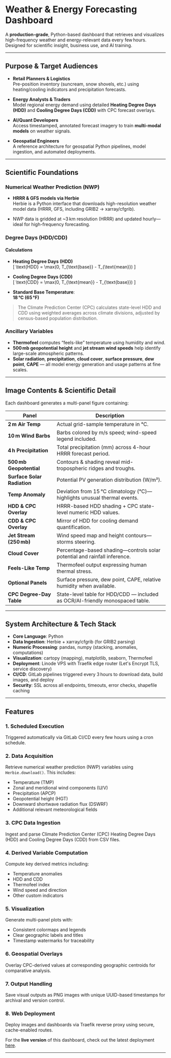 # Weather & Energy Forecasting Dashboard

A **production-grade**, Python-based dashboard that retrieves and visualizes high-frequency weather and energy-relevant data every few hours. Designed for scientific insight, business use, and AI training.

---

## Purpose & Target Audiences

- **Retail Planners & Logistics**  
  Pre-position inventory (suncream, snow shovels, etc.) using heating/cooling indicators and precipitation forecasts.

- **Energy Analysts & Traders**  
  Model regional energy demand using detailed **Heating Degree Days (HDD)** and **Cooling Degree Days (CDD)** with CPC forecast overlays.

- **AI/Quant Developers**  
  Access timestamped, annotated forecast imagery to train **multi-modal models** on weather signals.

- **Geospatial Engineers**  
  A reference architecture for geospatial Python pipelines, model ingestion, and automated deployments.

---

## Scientific Foundations

### Numerical Weather Prediction (NWP)

- **HRRR & GFS models via Herbie**  
  Herbie is a Python interface that downloads high-resolution weather model data (HRRR, GFS, including GRIB2 → xarray/cfgrib).

- NWP data is gridded at ~3 km resolution (HRRR) and updated hourly—ideal for high-frequency forecasting.

### Degree Days (HDD/CDD)

#### Calculations

- **Heating Degree Days (HDD)**  
  \[
  \text{HDD} = \max(0, T_{\text{base}} - T_{\text{mean}})
  \]

- **Cooling Degree Days (CDD)**  
  \[
  \text{CDD} = \max(0, T_{\text{mean}} - T_{\text{base}})
  \]

- **Standard Base Temperature**:  
  **18 °C (65 °F)**

> The Climate Prediction Center (CPC) calculates state-level HDD and CDD using weighted averages across climate divisions, adjusted by census-based population distribution.

### Ancillary Variables

- **Thermofeel** computes “feels-like” temperature using humidity and wind.
- **500 mb geopotential height** and **jet stream wind speeds** help identify large-scale atmospheric patterns.
- **Solar radiation**, **precipitation**, **cloud cover**, **surface pressure**, **dew point**, **CAPE** — all model energy generation and usage patterns at fine scales.

---

## Image Contents & Scientific Detail

Each dashboard generates a multi-panel figure containing:

| Panel | Description |
|---|---|
| **2 m Air Temp** | Actual grid-sample temperature in °C. |
| **10 m Wind Barbs** | Barbs colored by m/s speed; wind-speed legend included. |
| **4 h Precipitation** | Total precipitation (mm) across 4-hour HRRR forecast period. |
| **500 mb Geopotential** | Contours & shading reveal mid-tropospheric ridges and troughs. |
| **Surface Solar Radiation** | Potential PV generation distribution (W/m²). |
| **Temp Anomaly** | Deviation from 15 °C climatology (°C)—highlights unusual thermal events. |
| **HDD & CPC Overlay** | HRRR-based HDD shading + CPC state-level numeric HDD values. |
| **CDD & CPC Overlay** | Mirror of HDD for cooling demand quantification. |
| **Jet Stream (250 mb)** | Wind speed map and height contours—storms steering. |
| **Cloud Cover** | Percentage-based shading—controls solar potential and rainfall inference. |
| **Feels-Like Temp** | Thermofeel output expressing human thermal stress. |
| **Optional Panels** | Surface pressure, dew point, CAPE, relative humidity when available. |
| **CPC Degree-Day Table** | State-level table for HDD/CDD — included as OCR/AI-friendly monospaced table. |

---

## System Architecture & Tech Stack

- **Core Language**: Python  
- **Data Ingestion**: Herbie + xarray/cfgrib (for GRIB2 parsing)  
- **Numeric Processing**: pandas, numpy (stacking, anomalies, computations)  
- **Visualization**: cartopy (mapping), matplotlib, seaborn, Thermofeel  
- **Deployment**: Linode VPS with Traefik edge router (Let's Encrypt TLS, service discovery)  
- **CI/CD**: GitLab pipelines triggered every 3 hours to download data, build images, and deploy  
- **Security**: SSL across all endpoints, timeouts, error checks, shapefile caching  

---

## Features

### 1. Scheduled Execution
Triggered automatically via GitLab CI/CD every few hours using a cron schedule.

### 2. Data Acquisition
Retrieve numerical weather prediction (NWP) variables using `Herbie.download()`. This includes:
- Temperature (TMP)
- Zonal and meridional wind components (U/V)
- Precipitation (APCP)
- Geopotential height (HGT)
- Downward shortwave radiation flux (DSWRF)
- Additional relevant meteorological fields

### 3. CPC Data Ingestion
Ingest and parse Climate Prediction Center (CPC) Heating Degree Days (HDD) and Cooling Degree Days (CDD) from CSV files.

### 4. Derived Variable Computation
Compute key derived metrics including:
- Temperature anomalies
- HDD and CDD
- Thermofeel index
- Wind speed and direction
- Other custom indicators

### 5. Visualization
Generate multi-panel plots with:
- Consistent colormaps and legends
- Clear geographic labels and titles
- Timestamp watermarks for traceability

### 6. Geospatial Overlays
Overlay CPC-derived values at corresponding geographic centroids for comparative analysis.

### 7. Output Handling
Save visual outputs as PNG images with unique UUID-based timestamps for archival and version control.

### 8. Web Deployment
Deploy images and dashboards via Traefik reverse proxy using secure, cache-enabled routes.

For the **live version** of this dashboard, check out the latest deployment [here](https://barometer.jamessawyer.co.uk/).



---
